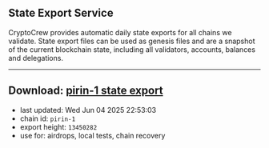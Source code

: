 ## State Export Service
CryptoCrew provides automatic daily state exports for all chains we validate. State export files can be used as genesis files and are a snapshot of the current blockchain state, including all validators, accounts, balances and delegations.

---
**Download: [pirin-1 state export](https://dl-eu2.ccvalidators.com/SERVICE/nolus/pirin-1_export_13450282.json)**
---

- last updated: Wed Jun 04 2025 22:53:03
- chain id: `pirin-1`
- export height: `13450282`
- use for: airdrops, local tests, chain recovery
